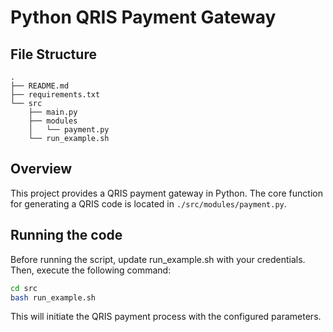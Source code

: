# Python QRIS Payment Gateway
## File Structure
```
.
├── README.md
├── requirements.txt
└── src
    ├── main.py
    ├── modules
    │   └── payment.py
    └── run_example.sh
```
## Overview
This project provides a QRIS payment gateway in Python. The core function for generating a QRIS code is located in `./src/modules/payment.py`.

## Running the code
Before running the script, update run_example.sh with your credentials. Then, execute the following command:

```bash
cd src
bash run_example.sh
```

This will initiate the QRIS payment process with the configured parameters.
